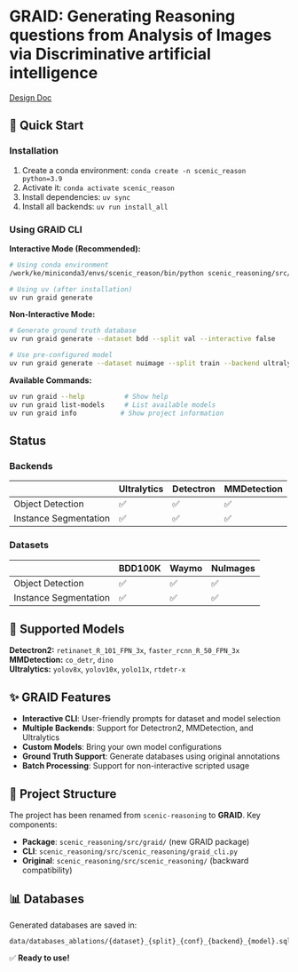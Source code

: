 # GRAID: Generating Reasoning questions from Analysis of Images via Discriminative artificial intelligence

[Design Doc](https://docs.google.com/document/d/1zgb1odK3zfwLg2zKts2eC1uQcQfUd6q_kKeMzd1q-m4/edit?tab=t.0)

## 🚀 Quick Start

### Installation
1. Create a conda environment: `conda create -n scenic_reason python=3.9`
2. Activate it: `conda activate scenic_reason`
3. Install dependencies: `uv sync`
4. Install all backends: `uv run install_all`

### Using GRAID CLI

**Interactive Mode (Recommended):**
```bash
# Using conda environment
/work/ke/miniconda3/envs/scenic_reason/bin/python scenic_reasoning/src/scenic_reasoning/graid_cli.py generate

# Using uv (after installation)
uv run graid generate
```

**Non-Interactive Mode:**
```bash
# Generate ground truth database
uv run graid generate --dataset bdd --split val --interactive false

# Use pre-configured model
uv run graid generate --dataset nuimage --split train --backend ultralytics --model yolov8x --conf 0.3 --interactive false
```

**Available Commands:**
```bash
uv run graid --help          # Show help
uv run graid list-models     # List available models
uv run graid info           # Show project information
```

## Status

### Backends

|                       | Ultralytics | Detectron | MMDetection |
|-----------------------|-------------|-----------|-------------|
| Object Detection      | ✅           | ✅        | ✅          |
| Instance Segmentation | ✅           | ✅        | ✅          |

### Datasets

|                       | BDD100K     | Waymo     | NuImages    |
|-----------------------|-------------|-----------|-------------|
| Object Detection      | ✅           | ✅        | ✅          |
| Instance Segmentation | ✅           | ✅        | ✅          |

## 🧠 Supported Models

**Detectron2:** `retinanet_R_101_FPN_3x`, `faster_rcnn_R_50_FPN_3x`  
**MMDetection:** `co_detr`, `dino`  
**Ultralytics:** `yolov8x`, `yolov10x`, `yolo11x`, `rtdetr-x`

## ✨ GRAID Features

- **Interactive CLI**: User-friendly prompts for dataset and model selection
- **Multiple Backends**: Support for Detectron2, MMDetection, and Ultralytics
- **Custom Models**: Bring your own model configurations
- **Ground Truth Support**: Generate databases using original annotations
- **Batch Processing**: Support for non-interactive scripted usage

## 📁 Project Structure

The project has been renamed from `scenic-reasoning` to **GRAID**. Key components:

- **Package**: `scenic_reasoning/src/graid/` (new GRAID package)
- **CLI**: `scenic_reasoning/src/scenic_reasoning/graid_cli.py`
- **Original**: `scenic_reasoning/src/scenic_reasoning/` (backward compatibility)

## 📊 Databases

Generated databases are saved in:
```
data/databases_ablations/{dataset}_{split}_{conf}_{backend}_{model}.sqlite
```

✅ **Ready to use!**
